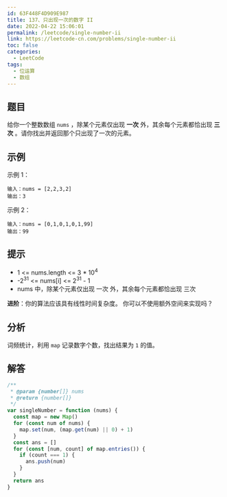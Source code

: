```yaml
---
id: 63F448F4D909E987
title: 137、只出现一次的数字 II
date: 2022-04-22 15:06:01
permalink: /leetcode/single-number-ii
link: https://leetcode-cn.com/problems/single-number-ii
toc: false
categories:
  - LeetCode
tags:
  - 位运算
  - 数组
---
```


<Level type='medium'/>

## 题目

给你一个整数数组 `nums` ，除某个元素仅出现 **一次** 外，其余每个元素都恰出现 **三次** 。请你找出并返回那个只出现了一次的元素。

## 示例

示例 1：

```text
输入：nums = [2,2,3,2]
输出：3
```

示例 2：

```text
输入：nums = [0,1,0,1,0,1,99]
输出：99
```

## 提示

- 1 <= nums.length <= 3 \* 10<sup>4</sup>
- -2<sup>31</sup> <= nums[i] <= 2<sup>31</sup> - 1
- nums 中，除某个元素仅出现 一次 外，其余每个元素都恰出现 三次

**进阶**：你的算法应该具有线性时间复杂度。 你可以不使用额外空间来实现吗？

## 分析

词频统计，利用 `map` 记录数字个数，找出结果为 `1` 的值。

## 解答

```javascript
/**
 * @param {number[]} nums
 * @return {number[]}
 */
var singleNumber = function (nums) {
  const map = new Map()
  for (const num of nums) {
    map.set(num, (map.get(num) || 0) + 1)
  }
  const ans = []
  for (const [num, count] of map.entries()) {
    if (count === 1) {
      ans.push(num)
    }
  }
  return ans
}
```
